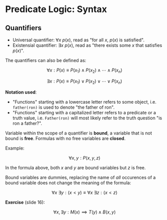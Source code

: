 # Predicate Logic: Syntax

## Quantifiers 

- Universal quantifier: $\forall x  \ p(x)$, read as "for all $x$, $p(x)$ is satisfied".
- Existensial quantifier: $\exists x \ p(x)$, read as "there exists some $x$ that satisfies $p(x)$".

The quantifiers can also be defined as:

$$
\forall x: P(x) \equiv P(x_1) \wedge  P(x_2) \wedge \cdots \wedge P(x_n)
$$

$$
\exists x : P(x) \equiv P(x_1) \vee  P(x_2) \vee \cdots \vee P(x_n) 
$$

**Notation used**:

- "Functions" starting with a lowercase letter refers to some object, i.e. `father(ron)` is used to denote "the father of ron".
- "Functions" starting with a capitalized letter refers to a predicate or a truth value, i.e. `Father(ron)` will most likely refer to the truth question "is ron a father?".

Variable within the scope of a quantifier is **bound**, a variable that is not bound is **free**. Formulas with no free variables are **closed**.

Example:

$$
\forall x,y: P(x,y,z)
$$


In the formula above, both $x$ and $y$ are bound variables but $z$ is free. 

Bound variables are dummies, replacing the name of *all* occurences of a bound variable does not change the meaning of the formula:

$$
\forall x \ \exists y : (x < y) \equiv \forall x \ \exists z : (x < z)
$$

**Exercise** (slide 16):

$$
\forall x, \exists y : M(x) \implies T(y) \wedge B(x, y)
$$